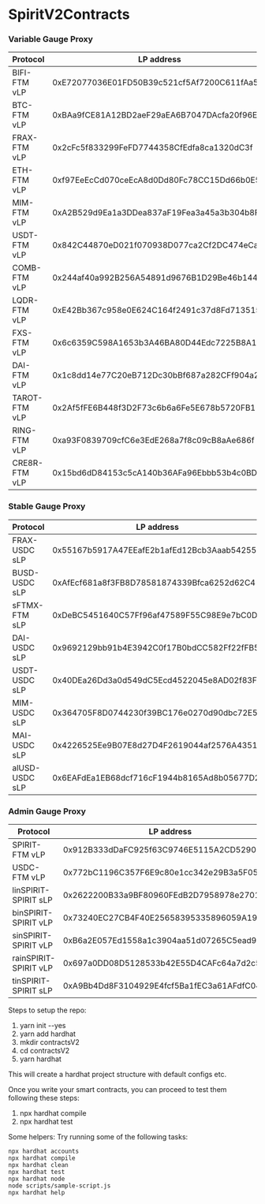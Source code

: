# SpiritV2Contracts

### Variable Gauge Proxy
Protocol | LP address | Gauge address |  Bribe address
---------------- | ------------------------------------------ | ------------------------------------------ | ------------------------------------------ 
BIFI-FTM vLP     | 0xE72077036E01FD50B39c521cf5Af7200C611fAa5 | 0x0dC81C6440f4Ace2606AD13Fcf2B33A462A0f04A | 0x3c6B6E7430BA2511257d8d6E58EdCc32104D546d 
BTC-FTM vLP      | 0xBAa9fCE81A12BD2aeF29aEA6B7047DAcfa20f96E | 0x20c993fb64c536a67bA7fFE199cf7067d1103548 | 0xC07fc20F817FafD47461A6D8738Ad81a39E3ADbf 
FRAX-FTM vLP     | 0x2cFc5f833299FeFD7744358CfEdfa8ca1320dC3f | 0x2656F0B597e896BEEe0315ceCF81Bc4216296206 | 0x9A00113Bdd785492Aa82630980000192A288caBe
ETH-FTM vLP      | 0xf97EeEcCd070ceEcA8d0Dd80Fc78CC15Dd66b0E5 | 0x32472A7C49E66ee53d98C54e55886c44885c4cb9 | 0x6cF0E2a62Aaef5543757B1D4C3D62C32AA4E8847
MIM-FTM vLP      | 0xA2B529d9Ea1a3DDea837aF19Fea3a45a3b304b8F | 0x3D2a59d742Db51D15c6d4618aB94565af877F99D | 0x520ce8A5071CB57A801A4E9F1726C6D7ee621457
USDT-FTM vLP     | 0x842C44870eD021f070938D077ca2Cf2DC474eCa6 | 0x401EA5e5aAD28E7d4d21620308521165bb9ef4B9 | 0x526d965eC381f01657A20599e441c87eA4B6636f
COMB-FTM vLP     | 0x244af40a992B256A54891d9676B1D29Be46b1449 | 0x9aF9Bf69841D1335950527d82cAfe1b51851632C | 0x044f8B486860ECa8BFAEDf71DA497B09Ba5D93CA
LQDR-FTM vLP     | 0xE42Bb367c958e0E624C164f2491c37d8Fd713515 | 0xA0A102f7bee1b53fCbf4Ad7c5A0Ba32f3356E3f4 | 0x4666DCDcf63cdB30995FF92515f5AF54F2b26ea9   
FXS-FTM vLP      | 0x6c6359C598A1653b3A46BA80D44Edc7225B8A18B | 0xAAE52F19863B5bf62488bCE901F7aADde604aB58 | 0x044f8B486860ECa8BFAEDf71DA497B09Ba5D93CA
DAI-FTM vLP      | 0x1c8dd14e77C20eB712Dc30bBf687a282CFf904a2 | 0xb197d4e08B8b811Cea42A7918CA4CD5566747737 | 0xa6aDC286EB6732823F5e4Abc69C4841F7505f4a4
TAROT-FTM vLP    | 0x2Af5fFE6B448f3D2F73c6b6a6Fe5E678b5720FB1 | 0xbbb4259c3344109bA2F6E8B773Ce7e65D5eaF4D0 | 0xEEb30f5E54Cba21cd952BE7b4801A8a7550f8f5A
RING-FTM vLP     | 0xa93F0839709cfC6e3EdE268a7f8c09cB8aAe686f | 0xef89CbD4F05611d79945A7aDE8E2638CCf3FE75A | 0x8902C015D94F307A88818180EAf7Bb8a6653CC0E
CRE8R-FTM vLP    | 0x15bd6dD84153c5cA140b36AFa96Ebbb53b4c0BDB | 0xf6481024a9E8B02dCB0DAb05F7167aED86e4ce20 | 0x4641E28ae48c18DB9024BB4D5090D09D0A6189F1      

### Stable Gauge Proxy
Protocol | LP address | Gauge address |  Bribe address
---------------- | ------------------------------------------ | ------------------------------------------ | ------------------------------------------ 
FRAX-USDC sLP    | 0x55167b5917A47EEafE2b1afEd12Bcb3Aaab54255 | 0x18E3cADa3Aab8eAb2Ea207f9C71734c428381Cfe | 0x025cB1DaB5a9f621e11ac5a9323e09222C86d0ae
BUSD-USDC sLP    | 0xAfEcf681a8f3FB8D78581874339Bfca6252d62C4 | 0x668551Bc932f16F8dC2F3d160A99E1EDa411340e | 0xcc0A5614edc9Df4Cbc965E7827c477676b913DBc
sFTMX-FTM sLP    | 0xDeBC5451640C57Ff96af47589F55C98E9e7bC0DF | 0x7E0E57411d9769e1e8e054B42Fb33c9104552bCd | 0x8694275962208f9295Ffec5183307e75D959C8b2
DAI-USDC sLP     | 0x9692129bb91b4E3942C0f17B0bdCC582Ff22fFB5 | 0x8B8C47f904BF18541f93c7dFcb10F3A8451438a3 | 0xe7848641054C04484571Eae33d4BC7241Fe3D387
USDT-USDC sLP    | 0x40DEa26Dd3a0d549dC5Ecd4522045e8AD02f83FB | 0x9ad5E3Fcc5a65D3675139e50C7a20E6f30Fd80A0 | 0x968851D8C805dfFFB29b4411b475BF3C1cD522c7
MIM-USDC sLP     | 0x364705F8D0744230f39BC176e0270d90dbc72E50 | 0x9F0FeB56184f28043f8159af4238cE179D97cBA5 | 0xEB4C455cDF66c273Db945a5602Ab6C9810fE43ca
MAI-USDC sLP     | 0x4226525Ee9B07E8d27D4F2619044af2576A43511 | 0xB95D33360fe97fC343753Ab809463BAEE30f94F8 | 0xF29B147f79804beBcd36800dF4229b38fF14d33d
alUSD-USDC sLP   | 0x6EAFdEa1EB68dcf716cF1944b8165Ad8b05677D2 | 0xFf9fa8fAdea3FFcDe8D8de41d1A365644A0aD7d2 | 0x51b56f608AC635Ea6922600A4f00fc4EB20872f8    

### Admin Gauge Proxy
Protocol | LP address | Gauge address
--------------------- | ------------------------------------------ | ------------------------------------------
SPIRIT-FTM vLP        | 0x912B333dDaFC925f63C9746E5115A2CD5290b59e | 0x87Cae38ECb34FF4D3239A789F7709f285484F7e1 
USDC-FTM vLP          | 0x772bC1196C357F6E9c80e1cc342e29B3a5F05ef3 | 0x6E149F7687d4c8077D4E57d1DBC5f923a06395c2
linSPIRIT-SPIRIT sLP  | 0x2622200B33a9BF80960FEdB2D7958978e27014cc | 0xc0b4F2fC45CE5d13B0DE597532068Dd5d0f88A46
binSPIRIT-SPIRIT vLP  | 0x73240EC27CB4F40E25658395335896059A1961d0 | 0x1601306F13CDbaDa607FD7dCDe79ad2cDab60289 
sinSPIRIT-SPIRIT vLP  | 0xB6a2E057Ed1558a1c3904aa51d07265C5ead95A8 | 0x41E57160673a9d1BedfCdE9341B53A61737Cd47E 
rainSPIRIT-SPIRIT vLP | 0x697a0DD08D5128533b42E55D4CAFc64a7d2c5c07 | 0x1B9b04f6a975629E17cE4e2D8088677fAE6Cc5ac 
tinSPIRIT-SPIRIT sLP  | 0xA9Bb4Dd8F3104929E4fcf5Ba1fEC3a61AFdfC04f | 0x18D6d67FDAf5ce413Bd094E1b1FF2D2066467DBF

Steps to setup the repo:

1. yarn init --yes
2. yarn add hardhat
3. mkdir contractsV2
4. cd contractsV2
5. yarn hardhat

This will create a hardhat project structure with default configs etc.

Once you write your smart contracts, you can proceed to test them following these steps:

1. npx hardhat compile
2. npx hardhat test

Some helpers:
Try running some of the following tasks:

```shell
npx hardhat accounts
npx hardhat compile
npx hardhat clean
npx hardhat test
npx hardhat node
node scripts/sample-script.js
npx hardhat help
```
